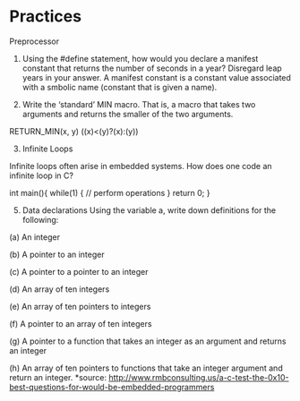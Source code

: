 # Practices

Preprocessor

1. Using the #define statement, how would you declare a manifest constant that returns the number of seconds in a year? Disregard leap years in your answer. A manifest constant is a constant value associated with a smbolic name (constant that is given a name).

2. Write the ‘standard’ MIN macro. That is, a macro that takes two arguments and returns the smaller of the two arguments.

  RETURN_MIN(x, y) ((x)<(y)?(x):(y))

3. Infinite Loops

  Infinite loops often arise in embedded systems. How does one code an infinite loop in C?

  int main(){
    while(1)
    {
      // perform operations
    }
    return 0;
  }

5. Data declarations
Using the variable a, write down definitions for the following:

(a) An integer

(b) A pointer to an integer

(c) A pointer to a pointer to an integer

(d) An array of ten integers

(e) An array of ten pointers to integers

(f) A pointer to an array of ten integers

(g) A pointer to a function that takes an integer as an argument and returns an integer

(h)    An array of ten pointers to functions that take an integer argument and return an integer.
*source: http://www.rmbconsulting.us/a-c-test-the-0x10-best-questions-for-would-be-embedded-programmers
